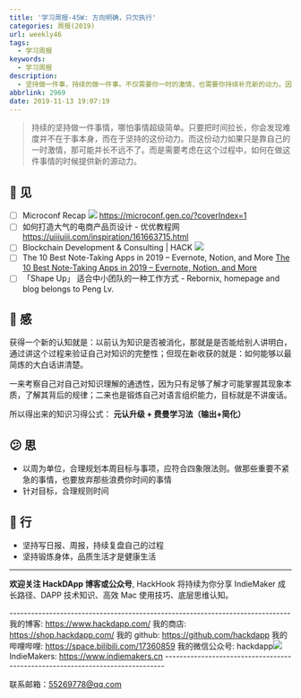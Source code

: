 ```yaml
---
title: '学习周报-45W: 方向明确，只欠执行'
categories: 周报(2019)
url: weekly46
tags:
  - 学习周报
keywords:
  - 学习周报
description:
  - 坚持做一件事，持续的做一件事。不仅需要你一时的激情，也需要你持续补充新的动力。因为动力本身也是一个消耗品。
abbrlink: 2969
date: 2019-11-13 19:07:19
---
```


> 持续的坚持做一件事情，哪怕事情超级简单。只要把时间拉长，你会发现难度并不在于事本身，而在于坚持的这份动力。而这份动力如果只是靠自己的一时激情，那可能并长不远不了。而是需要考虑在这个过程中，如何在做这件事情的时候提供新的源动力。

## 👀️ 见

- [ ] Microconf Recap
      ![](http://cdn.hackdapp.com/111800.jpg)
      https://microconf.gen.co/?coverIndex=1
- [ ] 如何打造大气的电商产品页设计 - 优优教程网
      https://uiiiuiii.com/inspiration/161663715.html
- [ ] Blockchain Development & Consulting | HACK
      ![](http://cdn.hackdapp.com/111554.jpg)
- [ ] The 10 Best Note-Taking Apps in 2019 – Evernote, Notion, and More
      [The 10 Best Note-Taking Apps in 2019 – Evernote, Notion, and More](https://collegeinfogeek.com/best-note-taking-apps/)
- [ ] 「Shape Up」 适合中小团队的一种工作方式 - Rebornix, homepage and blog belongs to Peng Lv.

## 🌱 感

获得一个新的认知就是：以前认为知识是否被消化，那就是是否能给别人讲明白，通过讲这个过程来验证自己对知识的完整性；但现在新收获的就是：如何能够以最简炼的大白话讲清楚。

一来考察自己对自己对知识理解的通透性，因为只有足够了解才可能掌握其现象本质，了解其背后的规律；二来也是锻炼自己对语言组织能力，目标就是不讲废话。

所以得出来的知识习得公式： **元认升级 + 费曼学习法（输出+简化）**

## 😕️ 思

- 以周为单位，合理规划本周目标与事项，应符合四象限法则。做那些重要不紧急的事情，也要放弃那些浪费你时间的事情
- 针对目标，合理规则时间

## 👟 行

- 坚持写日报、周报，持续复盘自己的过程
- 坚持锻炼身体，品质生活才是健康生活

---

**欢迎关注 HackDApp 博客或公众号**, HackHook 将持续为你分享 IndieMaker 成长路径、DAPP 技术知识、高效 Mac 使用技巧、底层思维认知。

\-\-\-\-\-\-\-\-\-\-\-\-\-\-\-\-\-\-\-\-\-\-\-\-\-\-\-\-\-\-\-\-\-\-\-\-\-\-\-\-\-\-\-\-\-\-\-\-\-\-\-\-\-\-\-\-\-\-\-\-\-\-\-\-\-\-\-\-\-\-\-\-\-\-\-\-\-\-
我的博客: https://www.hackdapp.com/
我的商店: https://shop.hackdapp.com/
我的 github: https://github.com/hackdapp
我的哔哩哔哩: https://space.bilibili.com/17360859
我的微信公众号: hackdapp![](http://cdn.hackdapp.com/2019-04-03-mysign.jpg)
IndieMakers: https://www.indiemakers.cn
\-\-\-\-\-\-\-\-\-\-\-\-\-\-\-\-\-\-\-\-\-\-\-\-\-\-\-\-\-\-\-\-\-\-\-\-\-\-\-\-\-\-\-\-\-\-\-\-\-\-\-\-\-\-\-\-\-\-\-\-\-\-\-\-\-\-\-\-\-\-\-\-\-\-\-\-\-\-

联系邮箱：55269778@qq.com
